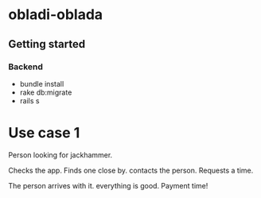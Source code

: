 # obladi-oblada

## Getting started

### Backend

- bundle install
- rake db:migrate
- rails s

# Use case 1
Person looking for jackhammer.

Checks the app.
Finds one close by.
contacts the person.
Requests a time.

The person arrives with it.
everything is good. Payment time!
